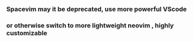 ### Spacevim may it be deprecated, use more powerful VScode 

### or otherwise switch to more lightweight neovim , highly customizable 
